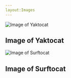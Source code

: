 ```yaml
---
layout:Images
---
```


![Image of Yaktocat](https://octodex.github.com/images/yaktocat.png)
## Image of Yaktocat


![Image of Surftocat](https://octodex.github.com/images/surftocat.png)
## Image of Surftocat
